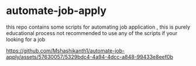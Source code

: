 # automate-job-apply
this repo contains some scripts for automating job application , this is purely educational process not recommended to use any  of the scripts if your looking for a job




https://github.com/Mshashikanth1/automate-job-apply/assets/57630057/5329bdc4-4a94-4dcc-a848-99433e8eef0b

